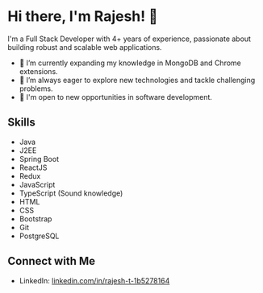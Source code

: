 # Hi there, I'm Rajesh! 👋

I'm a Full Stack Developer with 4+ years of experience, passionate about building robust and scalable web applications.

- 🌱 I’m currently expanding my knowledge in MongoDB and Chrome extensions.
- 👀 I’m always eager to explore new technologies and tackle challenging problems.
- 💼 I'm open to new opportunities in software development.

## Skills
- Java
- J2EE
- Spring Boot
- ReactJS
- Redux
- JavaScript
- TypeScript (Sound knowledge)
- HTML
- CSS
- Bootstrap
- Git
- PostgreSQL

## Connect with Me
- LinkedIn: [linkedin.com/in/rajesh-t-1b5278164](https://www.linkedin.com/in/rajesh-t-1b5278164)

